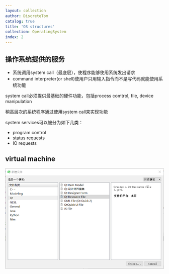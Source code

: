 ```yaml
---
layout: collection
author: DiscreteTom
catalog: true
title: 'OS structures'
collection: OperatingSystem
index: 2
---
```



## 操作系统提供的服务

- 系统调用system call（最底层），使程序能够使用系统发出请求
- command interpreter(or shell)使用户只用输入指令而不是写代码就能使用系统功能

system call必须提供最基础的硬件功能，包括process comtrol, file, device manipulation

稍高层次的系统程序通过使用system call来实现功能

system services可以被分为如下几类：
- program control
- status requests
- IO requests

## virtual machine

![2-1](../img/2-1.png)


